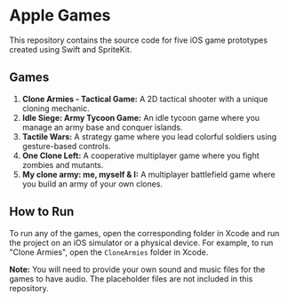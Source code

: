 # Apple Games

This repository contains the source code for five iOS game prototypes created using Swift and SpriteKit.

## Games

1.  **Clone Armies - Tactical Game:** A 2D tactical shooter with a unique cloning mechanic.
2.  **Idle Siege: Army Tycoon Game:** An idle tycoon game where you manage an army base and conquer islands.
3.  **Tactile Wars:** A strategy game where you lead colorful soldiers using gesture-based controls.
4.  **One Clone Left:** A cooperative multiplayer game where you fight zombies and mutants.
5.  **My clone army: me, myself & I:** A multiplayer battlefield game where you build an army of your own clones.

## How to Run

To run any of the games, open the corresponding folder in Xcode and run the project on an iOS simulator or a physical device. For example, to run "Clone Armies", open the `CloneArmies` folder in Xcode.

**Note:** You will need to provide your own sound and music files for the games to have audio. The placeholder files are not included in this repository.